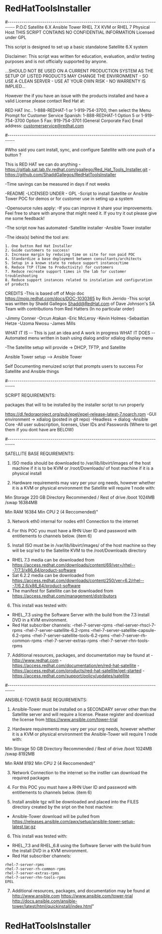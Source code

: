 # RedHatToolsInstaller
#---------------------------------------------------------------------------------
 P.O.C Satellite 6.X Ansible Tower RHEL 7.X KVM or RHEL 7 Physical Host  THIS SCRIPT CONTAINS NO CONFIDENTIAL INFORMATION  Licensed under GPL

 This script is designed to set up a basic standalone Satellite 6.X system

 Disclaimer: This script was written for education, evaluation, and/or testing  purposes and is not officially supported by anyone.
 
 ...SHOULD NOT BE USED ON A CURRENT PRODUCTION SYSTEM AS THE SETUP OF LISTED PRODUCTS MAY CHANGE THE ENVIRONMENT - SO USE A CLEAN SERVER - USE AT YOUR OWN RISK - NO WARRENTY IS IMPLIED...

  However the if you have an issue with the products installed and have a valid License please contact Red Hat at:
  
  RED HAT Inc..
  1-888-REDHAT-1 or 1-919-754-3700, then select the Menu Prompt for Customer Service
  Spanish: 1-888-REDHAT-1 Option 5 or 1-919-754-3700 Option 5
  Fax: 919-754-3701 (General Corporate Fax)
  Email address: customerservice@redhat.com
  
#---------------------------------------------------------------------------------

#Who said you cant install, sync, and configure Satellite with one push of a button ?

This is RED HAT we can do anything
-https://gitlab.sat.lab.tlv.redhat.com/sgallego/Red_Hat_Tools_Installer.git
-https://github.com/ShaddGallegos/RedHatToolsInstaller

-Time savings can be measured in days if not weeks

-README
-LICENSED UNDER - GPL 
-Script to install Satellite or Ansible Tower POC for demos or for customer use in seting up a system

-Opensource rules apply: 
	-If you can improve it share your improvements. Feel free to share with anyone that might need it. If you try it out please give me some feedback!

-The script now has automated 
	-Satellite installer
	-Ansible Tower installer

-The idea(s) behind the tool are:

    1. One button Red Hat Installer
    2. Guide customers to success!
    3. Increase margin by reducing time on site for non paid POC 
    4. Standardize a base deployment between consultants/architects
    5. Setup in a known state to reduce support instance/time
    6. Reduce TtP (Time to Productivity) for customers
    7. Reduce recreate support times in the lab for customer troubleshooting
    8. Reduce support instances related to instalation and configuration of products 


CREDITS
-This is based off of Mojo doc https://mojo.redhat.com/docs/DOC-1030365 by Rich Jerrido
-This script was written by Shadd Gallegos Shadd@RedHat.com of Dave 
Johnson's SA Team with contributions from Red Hatters (In no particular order) 

 -Jimmy Conner
 -Orcun Atakan
 -Eric McLeroy
 -Kevin Holmes
 -Sebastian Hetze
 -Uzoma Nwosu
 -James Mills

WHAT IT IS -- This is just an idea and A work in progress
WHAT IT DOES -- Automated menu written in bash using dialog and/or xdialog display menu

-The Satellite setup will provide -> DHCP, TFTP, and  Satellite

Ansible Tower setup  --> Ansible Tower 

Self Documenting menuized script that prompts users to success For Satellite and Ansible things

#---------------------------------------------------------------------------------

SCRIPT REQUIREMENTS:

packages that will to be installed by the installer script to run properly

https://dl.fedoraproject.org/pub/epel/epel-release-latest-7.noarch.rpm
-GUI environment -> xdialog (posted in git repo)
-Headless -> dialog
-Ansible Core
-All user subscription, licenses, User IDs and Passwords (Where to get them if you dont have are BELOW) 

#---------------------------------------------------------------------------------

 SATELLITE BASE REQUIREMENTS:

  1. ISO media should be downloaded to /var/lib/libvirt/images of the host machine if it is to be KVM 
     or /root/Downloads/ of host machine if it is a physical install

  2. Hardware requirements may vary per your org needs, however whether 
    it is a KVM or physical environment the Satellite will require 1 node with:

   Min Storage 220 GB
    Directory  Recommended
    /   Rest of drive
    /boot   1024MB
    /swap   16384MB

   Min RAM    16384
   Min CPU    2 (4 Reccomended)"

  3. Network
   eth0 internal for nodes 
   eth1 Connection to the internet
  
  4. For this POC you must have a RHN User ID and password with entitlements to channels below. (item 6)
  
  5. Install ISO must be in /var/lib/libvirt/images/ of the host machine so they will be scp'ed to the Satellite KVM to the /root/Downloads directory

   * RHEL 7.3 media can be downloaded from https://access.redhat.com/downloads/content/69/ver=/rhel---7/7.3/x86_64/product-software
   * Sat 6.2.2 media can be downloaded from https://access.redhat.com/downloads/content/250/ver=6.2/rhel---7/6.2.6/x86_64/product-software
   * The manifest for Satellite can be downloaded from https://access.redhat.com/management/distributors

  6. This install was tested with:
   * RHEL_7.3 using the Software Server with the build from the 7.3 install DVD in a KVM environment.
   * Red Hat subscriber channels:
    -rhel-7-server-rpms
    -rhel-server-rhscl-7-rpms
    -rhel-7-server-satellite-6.2-rpms
    -rhel-7-server-satellite-capsule-6.2-rpms
    -rhel-7-server-satellite-tools-6.2-rpms
    -rhel-7-server-rh-common-rpms
    -rhel-7-server-extras-rpms
    -rhel-7-server-rhn-tools-rpms

  7. Additional resources, packages, and documentation may be found at 
   -http://www.redhat.com
   -https://access.redhat.com/documentation/en/red-hat-satellite
   -https://access.redhat.com/products/red-hat-satellite/get-started
   -https://access.redhat.com/support/policy/updates/satellite

#---------------------------------------------------------------------------------

 ANSIBLE-TOWER BASE REQUIREMENTS:

  1. Ansible-Tower must be installed on a SECONDARY server other than the Satellite server and will require a license.
   Please register and download the license from https://www.ansible.com/tower-trial

  2. Hardware requirements may vary per your org needs, however whether 
    it is a KVM or physical environment the Ansible-Tower will require 1 node with:

   Min Storage 50 GB
    Directory  Recommended
    /   Rest of drive
    /boot   1024MB
    /swap   8192MB

   Min RAM    8192
   Min CPU    2 (4 Reccomended)"


  3. Network
   Connection to the internet so the instller can download the required packages
  
  4. For this POC you must have a RHN User ID and password with entitlements
    to channels below. (item 6)
  
  5. Install ansible tgz will be downloaded and placed into the FILES directory created by the sript on the host machine:

   * Ansible-Tower download will be pulled from https://releases.ansible.com/awx/setup/ansible-tower-setup-latest.tar.gz
   
  6. This install was tested with:
   * RHEL_7.3 and RHEL_6.8 using the Software Server with the build from the install DVD in a KVM environment.
   * Red Hat subscriber channels:
   
    rhel-7-server-rpms
    rhel-7-server-rh-common-rpms
    rhel-7-server-extras-rpms
    rhel-7-server-rhn-tools-rpms
    EPEL

  7. Additional resources, packages, and documentation may be found at 
   http://www.ansible.com
    https://www.ansible.com/tower-trial
   http://docs.ansible.com/ansible-tower/latest/html/quickinstall/index.html"

# RedHatToolsInstaller
